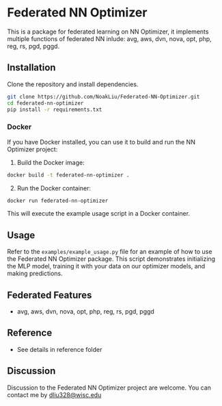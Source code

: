 

# Federated NN Optimizer

This is a package for federated learning on NN Optimizer, it implements multiple functions of federated NN inlude: avg, aws, dvn, nova, opt, php, reg, rs, pgd, pggd.

## Installation

Clone the repository and install dependencies.

```bash
git clone https://github.com/NoakLiu/Federated-NN-Optimizer.git
cd federated-nn-optimizer
pip install -r requirements.txt
```

### Docker

If you have Docker installed, you can use it to build and run the NN Optimizer project:

1. Build the Docker image:

```bash
docker build -t federated-nn-optimizer .
```

2. Run the Docker container:

```bash
docker run federated-nn-optimizer
```

This will execute the example usage script in a Docker container.

## Usage

Refer to the `examples/example_usage.py` file for an example of how to use the Federated NN Optimizer package. This script demonstrates initializing the MLP model, training it with your data on our optimizer models, and making predictions.

## Federated Features

- avg, aws, dvn, nova, opt, php, reg, rs, pgd, pggd

## Reference

- See details in reference folder

## Discussion

Discussion to the Federated NN Optimizer project are welcome. You can contact me by dliu328@wisc.edu
